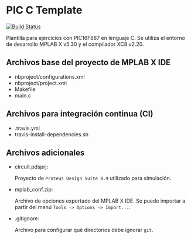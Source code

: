# PIC C Template 

[![Build Status](https://travis-ci.org/nahueespinosa/pic_c_template.svg?branch=master)](https://travis-ci.org/nahueespinosa/pic_c_template)

Plantilla para ejercicios con PIC16F887 en lenguaje C.
Se utiliza el entorno de desarrollo MPLAB X v5.30 y el compilador XC8 v2.20.

## Archivos base del proyecto de MPLAB X IDE

- nbproject/configurations.xml
- nbproject/project.xml
- Makefile
- main.c

## Archivos para integración continua (CI)

- .travis.yml
- travis-install-dependencies.sh

## Archivos adicionales

- circuit.pdsprj:

    Proyecto de `Proteus Design Suite 8.9` utilizado para simulación.

- mplab_conf.zip:

    Archivo de opciones exportado del MPLAB X IDE.
    Se puede importar a partir del menú `Tools -> Options -> Import...`.

- .gitignore:

    Archivo para configurar qué directorios debe ignorar `git`.